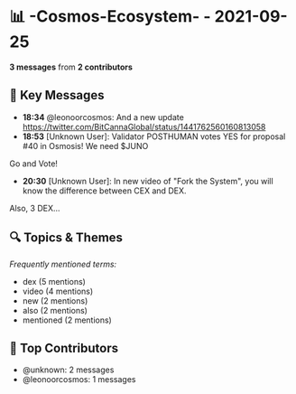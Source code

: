 # 📊 -Cosmos-Ecosystem- - 2021-09-25
**3 messages** from **2 contributors**

## 💬 Key Messages
- **18:34** @leonoorcosmos: And a new update https://twitter.com/BitCannaGlobal/status/1441762560160813058
- **18:53** [Unknown User]: Validator POSTHUMAN votes YES for proposal #40 in Osmosis!
We need $JUNO

Go and Vote!
- **20:30** [Unknown User]: In new video of "Fork the System", you will know the difference between CEX and DEX.

Also, 3 DEX...

## 🔍 Topics & Themes
*Frequently mentioned terms:*
- dex (5 mentions)
- video (4 mentions)
- new (2 mentions)
- also (2 mentions)
- mentioned (2 mentions)

## 👥 Top Contributors
- @unknown: 2 messages
- @leonoorcosmos: 1 messages